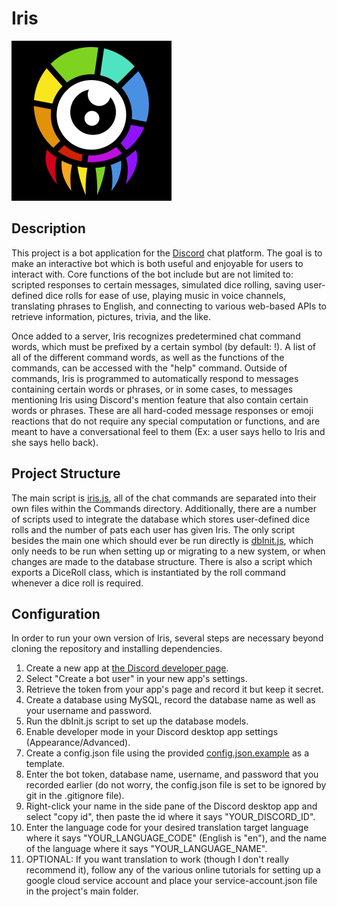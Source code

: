 # Iris
<img src="./Files/Iris_Avatar_Square.png" width="256" height="256">

## Description
This project is a bot application for the [Discord](https://discordapp.com/) chat platform. The goal is to make an interactive bot which is both useful and enjoyable for users to interact with. Core functions of the bot include but are not limited to: scripted responses to certain messages, simulated dice rolling, saving user-defined dice rolls for ease of use, playing music in voice channels, translating phrases to English, and connecting to various web-based APIs to retrieve information, pictures, trivia, and the like.

Once added to a server, Iris recognizes predetermined chat command words, which must be prefixed by a certain symbol (by default: !). A list of all of the different command words, as well as the functions of the commands, can be accessed with the "help" command. Outside of commands, Iris is programmed to automatically respond to messages containing certain words or phrases, or in some cases, to messages mentioning Iris using Discord's mention feature that also contain certain words or phrases. These are all hard-coded message responses or emoji reactions that do not require any special computation or functions, and are meant to have a conversational feel to them (Ex: a user says hello to Iris and she says hello back).

## Project Structure
The main script is [iris.js](./iris.js), all of the chat commands are separated into their own files within the Commands directory. Additionally, there are a number of scripts used to integrate the database which stores user-defined dice rolls and the number of pats each user has given Iris. The only script besides the main one which should ever be run directly is [dbInit.js](./dbInit.js), which only needs to be run when setting up or migrating to a new system, or when changes are made to the database structure. There is also a script which exports a DiceRoll class, which is instantiated by the roll command whenever a dice roll is required.

## Configuration
In order to run your own version of Iris, several steps are necessary beyond cloning the repository and installing dependencies.

1. Create a new app at [the Discord developer page](https://discordapp.com/developers/applications/me).
2. Select "Create a bot user" in your new app's settings.
3. Retrieve the token from your app's page and record it but keep it secret.
4. Create a database using MySQL, record the database name as well as your username and password.
5. Run the dbInit.js script to set up the database models.
6. Enable developer mode in your Discord desktop app settings (Appearance/Advanced).
7. Create a config.json file using the provided [config.json.example](./config.json.example) as a template.
8. Enter the bot token, database name, username, and password that you recorded earlier (do not worry, the config.json file is set to be ignored by git in the .gitignore file).
9. Right-click your name in the side pane of the Discord desktop app and select "copy id", then paste the id where it says "YOUR_DISCORD_ID".
10. Enter the language code for your desired translation target language where it says "YOUR_LANGUAGE_CODE" (English is "en"), and the name of the language where it says "YOUR_LANGUAGE_NAME".
11. OPTIONAL: If you want translation to work (though I don't really recommend it), follow any of the various online tutorials for setting up a google cloud service account and place your service-account.json file in the project's main folder.
